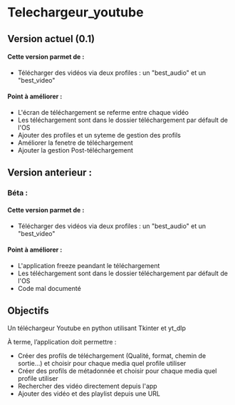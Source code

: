 # Telechargeur_youtube

## Version actuel (0.1)

#### Cette version parmet de :

- Télécharger des vidéos via deux profiles : un "best_audio" et un "best_video"

#### Point à améliorer :

- L'écran de téléchargement se referme entre chaque vidéo 
- Les téléchargement sont dans le dossier téléchargement par défault de l'OS
- Ajouter des profiles et un syteme de gestion des profils
- Améliorer la fenetre de téléchargement
- Ajouter la gestion Post-téléchargement

## Version anterieur :

### Béta :

#### Cette version parmet de :

- Télécharger des vidéos via deux profiles : un "best_audio" et un "best_video"

#### Point à améliorer :

- L'application freeze peandant le téléchargement
- Les téléchargement sont dans le dossier téléchargement par défault de l'OS
- Code mal documenté

## Objectifs

Un téléchargeur Youtube en python utilisant Tkinter et yt_dlp

À terme, l’application doit permettre :
- Créer des profils de téléchargement (Qualité, format, chemin de sortie...) et choisir pour chaque media quel profile utiliser
- Créer des profils de métadonnée et choisir pour chaque media quel profile utiliser
- Rechercher des vidéo directement depuis l'app
- Ajouter des vidéo et des playlist depuis une URL